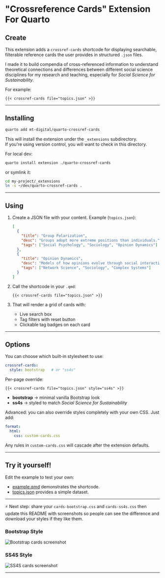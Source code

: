# "Crossreference Cards" Extension For Quarto
## Create 

This extension adds a `crossref-cards` shortcode for displaying searchable, filterable reference cards the user provides in structured `.json` files.  

I made it to build compendia of cross-referenced information to understand theoretical connections and differences between different social science disciplines for my research and teaching, especially for *Social Science for Sustainability*.  

For example:

```qmd
{{< crossref-cards file="topics.json" >}}
```

---

## Installing

```bash
quarto add mt-digital/quarto-crossref-cards
```

This will install the extension under the `_extensions` subdirectory.  
If you're using version control, you will want to check in this directory.  

For local dev:  

```bash
quarto install extension ./quarto-crossref-cards
```

or symlink it:

```bash
cd my-project/_extensions
ln -s ~/dev/quarto-crossref-cards .
```

---

## Using

1. Create a JSON file with your content. Example (`topics.json`):

   ```json
   [
     {
       "title": "Group Polarization",
       "desc": "Groups adopt more extreme positions than individuals.",
       "tags": ["Social Psychology", "Sociology", "Opinion Dynamics"]
     },
     {
       "title": "Opinion Dynamics",
       "desc": "Models of how opinions evolve through social interaction.",
       "tags": ["Network Science", "Sociology", "Complex Systems"]
     }
   ]
   ```

2. Call the shortcode in your `.qmd`:

   ```qmd
   {{< crossref-cards file="topics.json" >}}
   ```

3. That will render a grid of cards with:  
   - Live search box  
   - Tag filters with reset button  
   - Clickable tag badges on each card  

---

## Options

You can choose which built-in stylesheet to use:

```yaml
crossref-cards:
  style: bootstrap   # or "ss4s"
```

Per-page override:

```qmd
{{< crossref-cards file="topics.json" style="ss4s" >}}
```

- **bootstrap** → minimal vanilla Bootstrap look  
- **ss4s** → styled to match *Social Science for Sustainability*  

Advanced: you can also override styles completely with your own CSS. Just add:  

```yaml
format:
  html:
    css: custom-cards.css
```

Any rules in `custom-cards.css` will cascade after the extension defaults.

---

## Try it yourself!

Edit the example to test your own:  

- [example.qmd](example.qmd) demonstrates the shortcode.  
- [topics.json](topics.json) provides a simple dataset.  

---

⚡ Next step: share your `cards-bootstrap.css` and `cards-ss4s.css` then update this README with screenshots so people can see the difference and download your styles if they like them. 


### Bootstrap Style
![Bootstrap cards screenshot](screenshots/bootstrap.png)

### SS4S Style
![SS4S cards screenshot](screenshots/ss4s.png)




---
